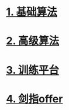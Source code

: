 # [1. 基础算法](0_primary_Algorithm/)  



# [2. 高级算法](1_advanced_Algorithm/)



# [3. 训练平台](2_index/)



# [4. 剑指offer](3_offer/)




